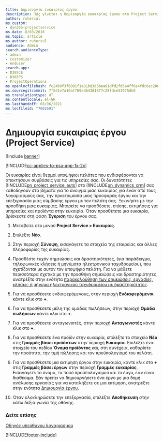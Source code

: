 ```yaml
---
title: Δημιουργία ευκαιρίας έργου
description: Πώς γίνεται η δημιουργία ευκαιρίας έργου στο Project Service
author: ruhercul
ms.custom:
- dyn365-projectservice
ms.date: 8/03/2018
ms.topic: article
ms.author: ruhercul
audience: Admin
search.audienceType:
- admin
- customizer
- enduser
search.app:
- D365CE
- D365PS
- ProjectOperations
ms.openlocfilehash: fc24b0f3f6091f1a81b83d5bea61dfd2fd5a4ff6e4fdc6ec206f15460f364db1
ms.sourcegitcommit: 7f8d1e7a16af769adb43d1877c28fdce53975db8
ms.translationtype: HT
ms.contentlocale: el-GR
ms.lasthandoff: 08/06/2021
ms.locfileid: "7002691"
---
```

# <a name="create-a-project-opportunity-project-service"></a>Δημιουργία ευκαιρίας έργου (Project Service)

[!include [banner](../includes/psa-now-project-operations.md)]

[!INCLUDE[cc-applies-to-psa-app-1x-2x](../includes/cc-applies-to-psa-app-1x-2x.md)]

Οι ευκαιρίες είναι θερμοί υποψήφιοι πελάτες που ενδιαφέρονται να αποκτήσουν συμβάσεις για τις υπηρεσίες σας. Οι δυνατότητες [!INCLUDE[pn_project_service_auto](../includes/pn-project-service-auto.md)] στο [!INCLUDE[pn_dynamics_crm](../includes/pn-dynamics-crm.md)] σας καθοδηγούν στα βήματα για το άνοιγμα μιας ευκαιρίας για έναν από τους λογαριασμούς σας, την προετοιμασία μιας προσφοράς έργου και την επεξεργασία μιας σύμβασης έργου με τον πελάτη σας. Ξεκινήστε με την προσθήκη μιας ευκαιρίας. Μπορείτε να προσθέσετε, επίσης, εκτιμήσεις για υπηρεσίες και προϊόντα στην ευκαιρία. Όταν προσθέτετε μια ευκαιρία, βρίσκεστε στη φάση **Έγκριση** του έργου σας.  
  
1.  Μεταβείτε στο μενού **Project Service > Ευκαιρίες**.  
  
2.  Επιλέξτε **Νέο**.  
  
3.  Στην περιοχή **Σύνοψη**, εισαγάγετε τα στοιχεία της εταιρείας και άλλες πληροφορίες της ευκαιρίας.  
  
4.  Προσθέστε τυχόν σημειώσεις και δραστηριότητες, (για παράδειγμα, τηλεφωνικές κλήσεις ή μηνύματα ηλεκτρονικού ταχυδρομείου), που σχετίζονται με αυτόν τον υποψήφιο πελάτη. Για να μάθετε περισσότερα σχετικά με την προσθήκη σημειώσεις και δραστηριότητες, ανατρέξτε στην ενότητα [παρακολούθηση των σημειώσεις, εργασίες, κλήσεις ή μήνυμα ηλεκτρονικού ταχυδρομείου με δραστηριότητες](/dynamics365/customerengagement/on-premises/basics/work-with-activities).  
  
5.  Για να προσθέσετε ενδιαφερόμενους, στην περιοχή **Ενδιαφερόμενοι** κάντε κλικ στο **+**.  
  
6.  Για να προσθέσετε μέλη της ομάδας πωλήσεων, στην περιοχή **Ομάδα πωλήσεων** κάντε κλικ στο **+**.  
  
7.  Για να προσθέσετε ανταγωνιστές, στην περιοχή **Ανταγωνιστές** κάντε κλικ στο **+**.  
  
8.  Για να προσθέσετε ένα προϊόν στην ευκαιρία, επιλέξτε το στοιχείο **Νέο** στις **Γραμμές βάσει προϊόντων** στην περιοχή **Ευκαιρία**. Επιλέξτε ένα στοιχείο του πεδίου **Όνομα προϊόντος** και, στη συνέχεια, καθορίστε την ποσότητα, την τιμή πώλησης και τον προϋπολογισμό του πελάτη.  
  
9. Για να προσθέσετε μια εκτίμηση έργου στην ευκαιρία, κάντε κλικ στο **+** στις **Γραμμές βάσει έργων** στην περιοχή **Γραμμές ευκαιρίας**. Εισαγάγετε το όνομα, το ποσό προϋπολογισμού και το έργο, εάν είναι διαθέσιμα. Εάν πρέπει να δημιουργήσετε ένα έργο με μια δομή ανάλυσης εργασίας για να καταλήξετε σε μια εκτίμηση, ανατρέξτε στην ενότητα [Δημιουργία έργου](../psa/create-project.md).  
  
10. Όταν ολοκληρώσετε την επεξεργασία, επιλέξτε **Αποθήκευση** στην κάτω δεξιά γωνία της οθόνης.  
  
### <a name="see-also"></a>Δείτε επίσης  
 [Οδηγός υπεύθυνου λογαριασμού](../psa/account-manager-guide.md)


[!INCLUDE[footer-include](../includes/footer-banner.md)]